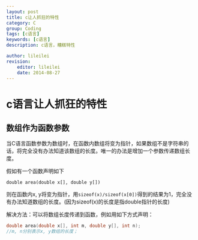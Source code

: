 ```yaml
---
layout: post
title: c让人抓狂的特性
category: C
group: Coding
tags: [c语言]
keywords: [c语言]
description: c语言，糟糕特性

author: lileilei
revision:
    editor: lileilei
    date: 2014-08-27
---
```


# c语言让人抓狂的特性

## 数组作为函数参数

当C语言函数参数为数组时，在函数内数组将变为指针，如果数组不是字符串的话，将完全没有办法知道该数组的长度。唯一的办法是增加一个参数传递数组长度。

假如有一个函数声明如下

`double area(double x[], double y[])`

则在函数内x, y将变为指针，用`sizeof(x)/sizeof(x[0])`得到的结果为1，完全没有办法知道数组的长度。(因为sizeof(x)的长度是指double指针的长度)

解决方法：可以将数组长度传递到函数，例如用如下方式声明：

~~~ c
double area(double x[], int m, double y[], int n);
//m, n分别表示x, y数组的长度；
~~~
